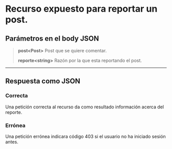 # Recurso expuesto para reportar un post.
## Parámetros en el body JSON

> **post\<Post>** Post que se quiere comentar.
>
> **reporte\<string>** Razón por la que esta reportando el post.
---------
## Respuesta como JSON
### Correcta
Una petición correcta al recurso da como resultado información acerca del reporte.
### Errónea
Una petición errónea indicara código 403 si el usuario no ha iniciado sesión antes.